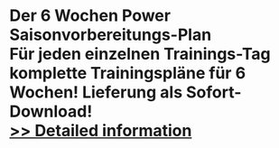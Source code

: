 # Der 6 Wochen Power Saisonvorbereitungs-Plan<br />Für jeden einzelnen Trainings-Tag komplette Trainingspläne für 6 Wochen! Lieferung als Sofort-Download!<br />[>> Detailed information](https://secure.shareit.com/shareit/product.html?productid=300629831&affiliateid=200057808)
